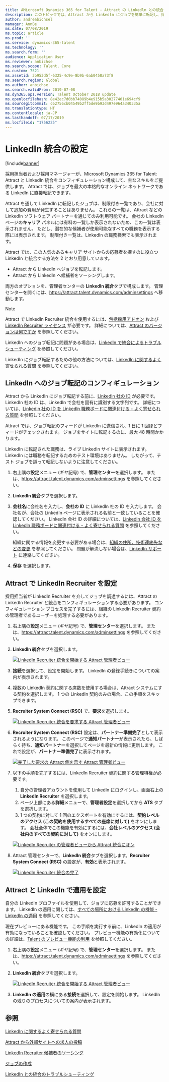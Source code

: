 ```yaml
---
title: AMicrosoft Dynamics 365 for Talent - Attract の Linkedln との統合の設定
description: このトピックでは、Attract から Linkedln にジョブを簡単に転記し、採用担当者が候補者の Linkedln プロファイルと採用情報を同期できるように、Microsoft Dynamics 365 for Talent - Attract の Linkedln 統合のコンフィギュレーション方法を説明します。
author: andreabichsel
manager: AnnBe
ms.date: 07/08/2019
ms.topic: article
ms.prod: ''
ms.service: dynamics-365-talent
ms.technology: ''
ms.search.form: ''
audience: Application User
ms.reviewer: anbichse
ms.search.scope: Talent, Core
ms.custom: 7521
ms.assetid: 3b953d5f-6325-4c9e-8b9b-6ab0458a73f8
ms.search.region: Global
ms.author: anbichse
ms.search.validFrom: 2019-07-08
ms.dyn365.ops.version: Talent October 2018 update
ms.openlocfilehash: 8e42ec7d0bb74089b4e915b5a30277401e694cf9
ms.sourcegitcommit: c62756cb04549b2ff5de9b93d497e964a340335a
ms.translationtype: HT
ms.contentlocale: ja-JP
ms.lasthandoff: 07/17/2019
ms.locfileid: "1756225"
---
```

# <a name="set-up-linkedin-integration"></a>LinkedIn 統合の設定

[!include[banner](../includes/banner.md)]

採用担当者および採用マネージャーが、Microsoft Dynamics 365 for Talent: Attract と LinkedIn 統合をコンフィギュレーション構成して、主なスキルをご提供します。 Attract では、ジョブを最大の本格的なオンライン ネットワークである LinkedIn に直接転記できます。

Attract を通して LinkedIn に転記したジョブは、制限付き一覧であり、会社に対して追加の費用が発生することはありません。 これらの一覧は、Attract などの LinkedIn ソフトウェア パートナーを通じてのみ利用可能です。 会社の LinkedIn ページの**キャリア** パネルには有料の一覧しか表示されないため、この一覧は表示されません。 ただし、潜在的な候補者が使用可能なすべての職務を表示する際には表示されます。 制限付き一覧は、LinkedIn の職務検索でも表示されます。

Attract では、この人気のあるキャリア サイトからの応募者を探すのに役立つ LinkedIn と統合する方法を 2 とおり用意しています。

- Attract から LinkedIn へジョブを転記します。
- Attract から LinkedIn へ候補者をソーシングします。

両方のオプションを、管理者センターの **LinkedIn 統合**タブで構成します。 管理センターを開くには、<https://attract.talent.dynamics.com/adminsettings> へ移動します。

> [!NOTE]
> Attract で LinkedIn Recruiter 統合を使用するには、[包括採用アドオン](https://docs.microsoft.com/dynamics365/unified-operations/talent/attract-comprehensive-hiring) および [LinkedIn Recruiter ライセンス](https://business.linkedin.com/talent-solutions/cx/17/08/recruiter-demo-fs2-k18) が必要です。 詳細については、[Attract のバージョンは何ですか](./attract-comprehensive-hiring.md) を参照してください。

LinkedIn へのジョブ転記に問題がある場合は、[Linkedln で統合によるトラブルシューティング](./attract-troubleshoot-linkedin.md) を参照してください。

LinkedIn にジョブ転記するための他の方法については、[Linkedln に関するよく寄せられる質問](./attract-linkedin-faq.md) を参照してください。

## <a name="configure-job-posting-to-linkedin"></a>LinkedIn へのジョブ転記のコンフィギュレーション

Attract から LinkedIn にジョブ転記する前に、[Linkedln 社の ID](https://aka.ms/findID) が必要です。 LinkedIn 社の ID は、LinkedIn で会社を固有に識別する文字列です。 詳細については、[Linkedln 社の ID を Linkedln 職務ボードに関連付ける - よく寄せられる質問](https://aka.ms/findID) を参照してください。

Attract では、ジョブ転記のフィードが LinkedIn に送信され、1 日に 1 回ほどフィードがチェックされます。 ジョブをサイトに転記するのに、最大 48 時間かかります。

LinkedIn に転記された職務は、ライブ LinkedIn サイトに表示されます。 LinkedIn には職務を転記するためのテスト環境はありません。 したがって、テスト ジョブを誤って転記しないように注意してください。 

1. 右上隅の**設定**メニュー (ギヤ記号) で、**管理センター**を選択します。 または、<https://attract.talent.dynamics.com/adminsettings> を参照してください。
2. **Linkedln 統合**タブを選択します。
3. **会社名**に会社名を入力し、**会社の ID** に LinkedIn 社の ID を入力します。 会社名が、会社の LinkedIn ページに表示される名前と一致していることを確認してください。 LinkedIn 会社 ID の詳細については、[Linkedln 会社 ID を Linkedln 職務ボードに関連付ける - よく寄せられる質問](https://www.linkedin.com/help/linkedin/answer/98972) を参照してください。

    組織に関する情報を変更する必要がある場合は、[組織の住所、技術連絡先などの変更](https://docs.microsoft.com/office365/admin/manage/change-address-contact-and-more) を参照してください。 問題が解決しない場合は、[LinkedIn サポート](https://www.linkedin.com/help/linkedin) に連絡してください。

4. **保存** を選択します。

## <a name="set-up-linkedin-recruiter-with-attract"></a>Attract で LinkedIn Recruiter を設定 

採用担当者が LinkedIn Recruiter を介してジョブを調達するには、Attract の LinkedIn Recruiter と統合をコンフィギュレーションする必要があります。 コンフィギュレーション プロセスを完了するには、組織の LinkedIn Recruiter 契約の管理者であるユーザーを処理する必要があります。

1. 右上隅の**設定**メニュー (ギヤ記号) で、**管理センター**を選択します。 または、<https://attract.talent.dynamics.com/adminsettings> を参照してください。
2. **Linkedln 統合**タブを選択します。

    [![ LinkedIn Recruiter 統合を開始する Attract 管理者ビュー](./media/LinkedInConnect.png)](./media/LinkedInConnect.png)

3. **接続**を選択して、設定を開始します。 LinkedIn の登録手続きについての案内が表示されます。
4. 複数の LinkedIn 契約に関する席数を使用する場合は、Attract システムにする契約を選択します。 1 つの LinkedIn 契約のみの場合、この手順をスキップできます。
5. **Recruiter System Connect (RSC)** で、**要求**を選択します。

    [![ LinkedIn Recruiter 統合を要求する Attract 管理者ビュー](./media/RequestLinkedInRSC.png)](./media/RequestLinkedInRSC.png)

6. **Recruiter System Connect (RSC)** 設定は、**パートナー準備完了**として表示されるようになります。 このページで**通知パートナー**が表示されたら、しばらく待ち、**通知パートナー**を選択してページを最新の情報に更新します。 これで設定が、**パートナー準備完了**に表示されます。

    [![完了した要求の Attract 側を示す Attract 管理者ビュー](./media/PartnerReadyRSC.png)](./media/PartnerReadyRSC.png)

7. 以下の手順を完了するには、LinkedIn Recruiter 契約に関する管理特権が必要です。

    1. 自分の管理者アカウントを使用して LinkedIn にログインし、画面右上の **LinkedIn Recruiter** を選択します。 
    2. ページ上部にある**詳細**メニューで、**管理者設定**を選択してから **ATS** タブを選択します。
    3. 1 つの契約に対して 1 回のエクスポートを有効にするには、**契約レベルのアクセス (この契約を使用するすべての座席に対して)** をオンにします。 会社全体でこの機能を有効にするには、**会社レベルのアクセス (会社内のすべての契約に対して)** をオンにします。

    [![LinkedIn Recruiter の管理者ビューから Attract 統合にオン](./media/EnableRSC.png)](./media/EnableRSC.png)

8. Attract 管理センターで、**LinkedIn 統合**タブを選択します。**Recruiter System Connect (RSC)** の設定が、**有効**と表示されます。

    [![LinkedIn Recruiter 統合の完了](./media/RSCSetupComplete.png)](./media/RSCSetupComplete.png)

## <a name="set-up-apply-with-linkedin-in-attract"></a>Attract と LinkedIn で適用を設定

自分の LinkedIn プロファイルを使用して、ジョブに応募を許可することができます。 LinkedIn の適用に関しては、[すべての場所における Linkedln の機能 - Linkedln の適用](https://blog.linkedin.com/2011/07/24/apply-with-linkedin) を参照してください。

現在プレビューにある機能です。 この手順を実行する前に、LinkedIn の適用が有効になっていることを確認してください。 プレビュー機能の有効化についての詳細は、[Talent のプレビュー機能の利用](./access-preview-feature.md) を参照してください。

1. 右上隅の**設定**メニュー (ギヤ記号) で、**管理センター**を選択します。 または、<https://attract.talent.dynamics.com/adminsettings> を参照してください。
2. **Linkedln 統合**タブを選択します。

    [![ LinkedIn Recruiter 統合を開始する Attract 管理者ビュー](./media/LinkedInConnect.png)](./media/LinkedInConnect.png)

3. **LinkedIn の適用**の横にある**接続**を選択して、設定を開始します。 LinkedIn の残りのプロセスについての案内が表示されます。

## <a name="see-also"></a>参照

[LinkedIn に関するよく寄せられる質問](./attract-linkedin-faq.md)

[Attract から外部サイトへの求人の投稿](./posting-jobs-external.md)

[LinkedIn Recruiter 候補者のソーシング](./attract-linkedin-recruiter.md)

[ジョブの作成](./creating-jobs-attract.md)

[LinkedIn との統合のトラブルシューティング](./attract-troubleshoot-linkedin.md)
